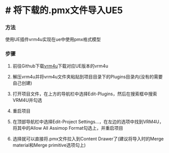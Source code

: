 # # 将下载的.pmx文件导入UE5

### 方法

使用UE插件vrm4u实现在ue中使用pmx格式模型

### 步骤

1. 前往Github下载[vrm4u](https://github.com/ruyo/VRM4U/releases)下载对应UE版本的vrm4u

2. 解压vrm4u并将vrm4u文件夹粘贴到项目目录下的Plugins目录内(没有的需要自己创建)

3. 打开项目文件，在上方的导航栏中选择Edit-Plugins，然后在搜索框中搜索VRM4U并勾选

4. 重启项目

5. 在顶部导航栏中选择Edit-Project Settings...，在左边的选项中找到VRM4U，将其中的Allow All Assimop Format勾选上，并重启项目

6. 选择就可以直接将.pmx文件拉入到Content Drawer了(建议将导入时的Merge material和Merge primitive选项勾上)

